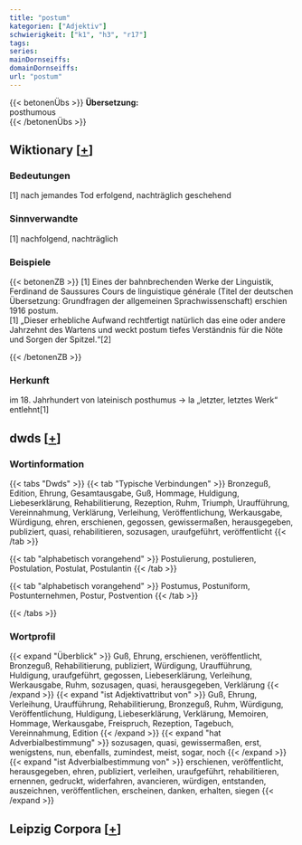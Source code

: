 ```yaml
---
title: "postum"
kategorien: ["Adjektiv"]
schwierigkeit: ["k1", "h3", "r17"]
tags:
series:
mainDornseiffs:
domainDornseiffs:
url: "postum"
---
```


{{< betonenÜbs >}}
**Übersetzung:**  
posthumous  
{{< /betonenÜbs >}}

## Wiktionary [[+](https://de.wiktionary.org/wiki/postum)]

### Bedeutungen
[1] nach jemandes Tod erfolgend, nachträglich geschehend  

### Sinnverwandte
[1] nachfolgend, nachträglich  

### Beispiele
{{< betonenZB >}}
[1] Eines der bahnbrechenden Werke der Linguistik, Ferdinand de Saussures Cours de linguistique générale (Titel der deutschen Übersetzung: Grundfragen der allgemeinen Sprachwissenschaft) erschien 1916 postum.  
[1] „Dieser erhebliche Aufwand rechtfertigt natürlich das eine oder andere Jahrzehnt des Wartens und weckt postum tiefes Verständnis für die Nöte und Sorgen der Spitzel.“[2]  

{{< /betonenZB >}}
### Herkunft
im 18. Jahrhundert von lateinisch posthumus → la „letzter, letztes Werk“ entlehnt[1]  



## dwds [[+](https://www.dwds.de/wb/postum)]

### Wortinformation
{{< tabs "Dwds" >}}
{{< tab "Typische Verbindungen" >}}
Bronzeguß, Edition, Ehrung, Gesamtausgabe, Guß, Hommage, Huldigung, Liebeserklärung, Rehabilitierung, Rezeption, Ruhm, Triumph, Uraufführung, Vereinnahmung, Verklärung, Verleihung, Veröffentlichung, Werkausgabe, Würdigung, ehren, erschienen, gegossen, gewissermaßen, herausgegeben, publiziert, quasi, rehabilitieren, sozusagen, uraufgeführt, veröffentlicht
{{< /tab >}}

{{< tab "alphabetisch vorangehend" >}}
Postulierung, postulieren, Postulation, Postulat, Postulantin
{{< /tab >}}

{{< tab "alphabetisch vorangehend" >}}
Postumus, Postuniform, Postunternehmen, Postur, Postvention
{{< /tab >}}

{{< /tabs >}}

### Wortprofil
{{< expand "Überblick" >}} Guß, Ehrung, erschienen, veröffentlicht, Bronzeguß, Rehabilitierung, publiziert, Würdigung, Uraufführung, Huldigung, uraufgeführt, gegossen, Liebeserklärung, Verleihung, Werkausgabe, Ruhm, sozusagen, quasi, herausgegeben, Verklärung {{< /expand >}}
{{< expand "ist Adjektivattribut von" >}} Guß, Ehrung, Verleihung, Uraufführung, Rehabilitierung, Bronzeguß, Ruhm, Würdigung, Veröffentlichung, Huldigung, Liebeserklärung, Verklärung, Memoiren, Hommage, Werkausgabe, Freispruch, Rezeption, Tagebuch, Vereinnahmung, Edition {{< /expand >}}
{{< expand "hat Adverbialbestimmung" >}} sozusagen, quasi, gewissermaßen, erst, wenigstens, nun, ebenfalls, zumindest, meist, sogar, noch {{< /expand >}}
{{< expand "ist Adverbialbestimmung von" >}} erschienen, veröffentlicht, herausgegeben, ehren, publiziert, verleihen, uraufgeführt, rehabilitieren, ernennen, gedruckt, widerfahren, avancieren, würdigen, entstanden, auszeichnen, veröffentlichen, erscheinen, danken, erhalten, siegen {{< /expand >}}

## Leipzig Corpora [[+](https://corpora.uni-leipzig.de/en/res?word=postum&corpusId=deu_newscrawl-public_2018)]

